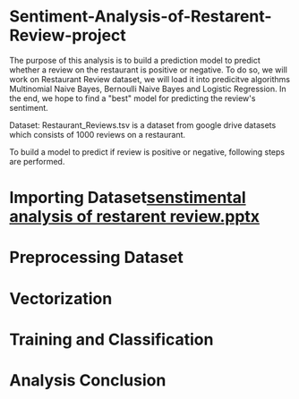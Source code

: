 # Sentiment-Analysis-of-Restarent-Review-project

The purpose of this analysis is to build a prediction model to predict whether a review on the restaurant is positive or negative. To do so, we will work on Restaurant Review dataset, we will load it into predicitve algorithms Multinomial Naive Bayes, Bernoulli Naive Bayes and Logistic Regression. In the end, we hope to find a "best" model for predicting the review's sentiment.

Dataset: Restaurant_Reviews.tsv is a dataset from google drive datasets which consists of 1000 reviews on a restaurant.

To build a model to predict if review is positive or negative, following steps are performed.

#  Importing Dataset[senstimental analysis of restarent review.pptx](https://github.com/AravindAkuthota/Sentiment-Analysis-of-Restarent-Review-project/files/13407030/senstimental.analysis.of.restarent.review.pptx)

# Preprocessing Dataset
# Vectorization
# Training and Classification
# Analysis Conclusion
